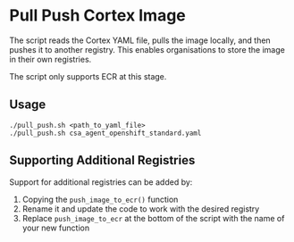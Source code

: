 # Pull Push Cortex Image

The script reads the Cortex YAML file, pulls the image locally, and then pushes it to another registry. This enables organisations to store the image in their own registries.

The script only supports ECR at this stage.

## Usage

```
./pull_push.sh <path_to_yaml_file>
./pull_push.sh csa_agent_openshift_standard.yaml
```

## Supporting Additional Registries

Support for additional registries can be added by:

1. Copying the `push_image_to_ecr()` function
2. Rename it and update the code to work with the desired registry
3. Replace `push_image_to_ecr` at the bottom of the script with the name of your new function